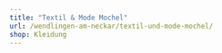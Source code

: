 ```yaml
---
title: "Textil & Mode Mochel"
url: /wendlingen-am-neckar/textil-und-mode-mochel/
shop: Kleidung
---
```


